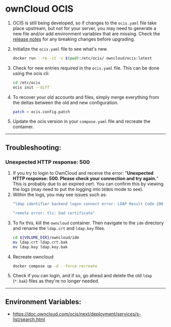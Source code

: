 # ownCloud OCIS

1. OCIS is still being developed, so if changes to the `ocis.yaml` file take place upstream, but not for your server, you may need to generate a new file and/or add environment variables that are missing. Check the [release notes](https://doc.owncloud.com/ocis_release_notes.html) for any breaking changes before upgrading.

2. Initialize the `ocis.yaml` file to see what's new.

    ```bash
    docker run --rm -it -v $(pwd):/etc/ocis/ owncloud/ocis:latest
    ```

3. Check for new entries required in the `ocis.yaml` file. This can be done using the ocis cli:

    ```bash
    cd /etc/ocis
    ocis init --diff
    ```

4. To recover your old accounts and files, simply merge everything from the deltas between the old and new configuration.

    ```bash
    patch < ocis.config.patch
    ```

5. Update the ocis version in your `compose.yaml` file and recreate the container.

---

## Troubleshooting:


### Unexpected HTTP response: 500

1. If you try to login to OwnCloud and receive the error: "**Unexpected HTTP response: 500. Please check your connection and try again.**" This is probably due to an expired cert. You can confirm this by viewing the logs (may need to put the logging into `DEBUG` mode to see).
2. Within the logs, you may see issues such as:
    ```bash
    "ldap identifier backend logon connect error: LDAP Result Code 200 \"Network Error\": tls: failed to verify certificate: x509: certificate has expired or is not yet valid: current time 2025-03-25T20:51:42Z is after 2025-03-24T19:07:03Z"

    "remote error: tls: bad certificate"
	```
3. To fix this, kill the `owncloud` container. Then navigate to the `idm` directory and rename the `ldap.crt` and `ldap.key` files.
    ```bash
    cd ${VOLUME_DIR}/owncloud/idm
    mv ldap.crt ldap.crt.bak
    mv ldap.key ldap.key.bak
    ```
4. Recreate owncloud
    ```bash
    docker compose up -d --force-recreate
    ```
5. Check if you can login, and if so, go ahead and delete the old `ldap` (`*.bak`) files as they're no longer needed.

---

## Environment Variables:
- https://doc.owncloud.com/ocis/next/deployment/services/s-list/search.html


